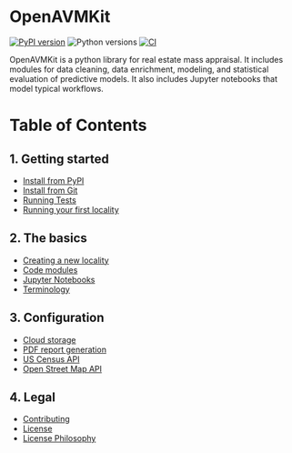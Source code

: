 # OpenAVMKit

[![PyPI version](https://img.shields.io/pypi/v/openavmkit.svg)](https://pypi.org/project/openavmkit/)
![Python versions](https://img.shields.io/pypi/pyversions/openavmkit.svg)
[![CI](https://github.com/larsiusprime/openavmkit/actions/workflows/release.yml/badge.svg)](https://github.com/larsiusprime/openavmkit/actions/workflows/release.yml)

OpenAVMKit is a python library for real estate mass appraisal. It includes modules for data cleaning, data enrichment, modeling, and statistical evaluation of predictive models. It also includes Jupyter notebooks that model typical workflows.

# Table of Contents

## 1. Getting started
  - [Install from PyPI](docs/docs/getting_started.md#option-1---install-from-pypi)
  - [Install from Git](docs/docs/getting_started.md#option-2---install-from-git)
  - [Running Tests](docs/docs/getting_started.md#running-tests)
  - [Running your first locality](docs/docs/getting_started.md#running-your-first-locality)
## 2. The basics
  - [Creating a new locality](docs/docs/the_basics.md#creating-a-new-locality)
  - [Code modules](docs/docs/the_basics.md#code-modules)
  - [Jupyter Notebooks](docs/docs/the_basics.md#using-the-jupyter-notebooks)
  - [Terminology](docs/docs/the_basics.md#terminology)
## 3. Configuration
  - [Cloud storage](docs/docs/config.md#configuring-cloud-storage)
  - [PDF report generation](docs/docs/config.md#configuring-pdf-report-generation)
  - [US Census API](docs/docs/config.md#configuring-census-api-access)
  - [Open Street Map API](docs/docs/config.md#configuring-openstreetmap-enrichment)
## 4. Legal
  - [Contributing](CONTRIBUTING.md)
  - [License](LICENSE)
  - [License Philosophy](LICENSE-PHILOSOPHY.md)